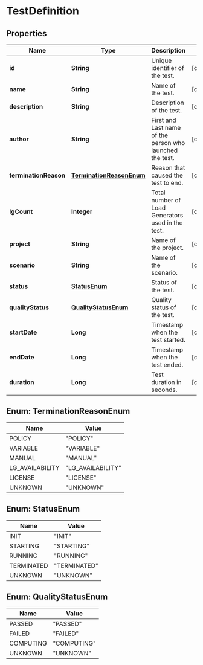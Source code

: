 # TestDefinition

## Properties
Name | Type | Description | Notes
------------ | ------------- | ------------- | -------------
**id** | **String** | Unique identifier of the test. |  [optional]
**name** | **String** | Name of the test. |  [optional]
**description** | **String** | Description of the test. |  [optional]
**author** | **String** | First and Last name of the person who launched the test. |  [optional]
**terminationReason** | [**TerminationReasonEnum**](#TerminationReasonEnum) | Reason that caused the test to end. |  [optional]
**lgCount** | **Integer** | Total number of Load Generators used in the test. |  [optional]
**project** | **String** | Name of the project. |  [optional]
**scenario** | **String** | Name of the scenario. |  [optional]
**status** | [**StatusEnum**](#StatusEnum) | Status of the test. |  [optional]
**qualityStatus** | [**QualityStatusEnum**](#QualityStatusEnum) | Quality status of the test. |  [optional]
**startDate** | **Long** | Timestamp when the test started. |  [optional]
**endDate** | **Long** | Timestamp when the test ended. |  [optional]
**duration** | **Long** | Test duration in seconds. |  [optional]

<a name="TerminationReasonEnum"></a>
## Enum: TerminationReasonEnum
Name | Value
---- | -----
POLICY | &quot;POLICY&quot;
VARIABLE | &quot;VARIABLE&quot;
MANUAL | &quot;MANUAL&quot;
LG_AVAILABILITY | &quot;LG_AVAILABILITY&quot;
LICENSE | &quot;LICENSE&quot;
UNKNOWN | &quot;UNKNOWN&quot;

<a name="StatusEnum"></a>
## Enum: StatusEnum
Name | Value
---- | -----
INIT | &quot;INIT&quot;
STARTING | &quot;STARTING&quot;
RUNNING | &quot;RUNNING&quot;
TERMINATED | &quot;TERMINATED&quot;
UNKNOWN | &quot;UNKNOWN&quot;

<a name="QualityStatusEnum"></a>
## Enum: QualityStatusEnum
Name | Value
---- | -----
PASSED | &quot;PASSED&quot;
FAILED | &quot;FAILED&quot;
COMPUTING | &quot;COMPUTING&quot;
UNKNOWN | &quot;UNKNOWN&quot;
